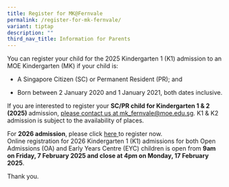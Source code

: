 ```yaml
---
title: Register for MK@Fernvale
permalink: /register-for-mk-fernvale/
variant: tiptap
description: ""
third_nav_title: Information for Parents
---
```

<p>You can register your child for the 2025 Kindergarten 1 (K1) admission
to an MOE Kindergarten (MK) if your child is:</p>
<ul data-tight="true" class="tight">
<li>
<p>A Singapore Citizen (SC) or Permanent Resident (PR); and</p>
</li>
<li>
<p>Born between 2 January 2020 and 1 January 2021, both dates inclusive.</p>
</li>
</ul>
<p>If you are interested to register your <strong>SC/PR child for Kindergarten 1 &amp; 2</strong>  <strong>(2025) </strong>admission,
<a href="mailto:mk_fernvale@moe.edu.sg?subject=Registration%20interest%20for%20MK%40Fernvale" rel="noopener noreferrer nofollow" target="_blank">please contact us at mk_fernvale@moe.edu.sg</a>. K1 &amp; K2 admission
is subject to the availability of places.</p>
<p>For <strong>2026 admission</strong>, please click <a href="https://www.moe.gov.sg/preschool/moe-kindergarten/register/how-to-register" rel="noopener nofollow" target="_blank">here<u> </u></a>to
register now.
<br>Online registration for 2026 Kindergarten 1 (K1) admissions for both Open
Admissions (OA) and Early Years Centre (EYC) children is open from <strong>9am on Friday, 7 February 2025 and close at 4pm on Monday, 17 February 2025</strong>.</p>
<p>Thank you.</p>
<p></p>